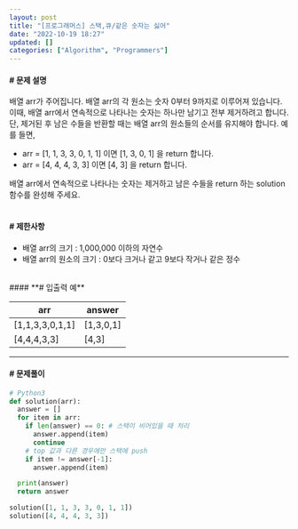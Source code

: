 ```yaml
---
layout: post
title: "[프로그래머스] 스택,큐/같은 숫자는 싫어"
date: "2022-10-19 18:27"
updated: []
categories: ["Algorithm", "Programmers"]
---
```


#### **# 문제 설명**<br>
배열 arr가 주어집니다. 배열 arr의 각 원소는 숫자 0부터 9까지로 이루어져 있습니다. 이때, 배열 arr에서 연속적으로 나타나는 숫자는 하나만 남기고 전부 제거하려고 합니다. 단, 제거된 후 남은 수들을 반환할 때는 배열 arr의 원소들의 순서를 유지해야 합니다. 예를 들면,<br>
- arr = [1, 1, 3, 3, 0, 1, 1] 이면 [1, 3, 0, 1] 을 return 합니다.
- arr = [4, 4, 4, 3, 3] 이면 [4, 3] 을 return 합니다.

배열 arr에서 연속적으로 나타나는 숫자는 제거하고 남은 수들을 return 하는 solution 함수를 완성해 주세요.
<br>
<br>
#### **# 제한사항**<br>
- 배열 arr의 크기 : 1,000,000 이하의 자연수
- 배열 arr의 원소의 크기 : 0보다 크거나 같고 9보다 작거나 같은 정수

<br>
#### **# 입출력 예**

| arr | answer |
| --- | --- |
| \[1,1,3,3,0,1,1\] | \[1,3,0,1\] |
| \[4,4,4,3,3\] | \[4,3\] |

---

#### **# 문제풀이**
```python
# Python3
def solution(arr):
  answer = []
  for item in arr:
    if len(answer) == 0: # 스택이 비어있을 때 처리
      answer.append(item)
      continue
    # top 값과 다른 경우에만 스택에 push
    if item != answer[-1]:
      answer.append(item)

  print(answer)
  return answer

solution([1, 1, 3, 3, 0, 1, 1])
solution([4, 4, 4, 3, 3])
```